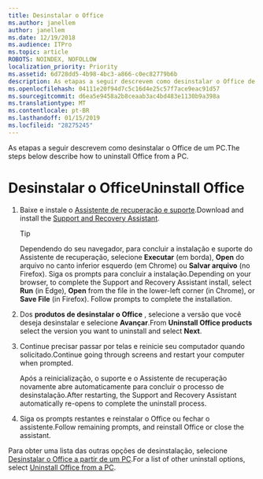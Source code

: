 ```yaml
---
title: Desinstalar o Office
ms.author: janellem
author: janellem
ms.date: 12/19/2018
ms.audience: ITPro
ms.topic: article
ROBOTS: NOINDEX, NOFOLLOW
localization_priority: Priority
ms.assetid: 6d728dd5-4b98-4bc3-a866-c0ec82779b6b
description: As etapas a seguir descrevem como desinstalar o Office de um PC.
ms.openlocfilehash: 04111e20f94d7c5c16d4e25c57f7ace9eac91d57
ms.sourcegitcommit: d6ea5e9458a2b8ceaab3ac4bd483e1130b9a398a
ms.translationtype: MT
ms.contentlocale: pt-BR
ms.lasthandoff: 01/15/2019
ms.locfileid: "28275245"
---
```

<span data-ttu-id="72333-103">As etapas a seguir descrevem como desinstalar o Office de um PC.</span><span class="sxs-lookup"><span data-stu-id="72333-103">The steps below describe how to uninstall Office from a PC.</span></span>
  
# <a name="uninstall-office"></a><span data-ttu-id="72333-104">Desinstalar o Office</span><span class="sxs-lookup"><span data-stu-id="72333-104">Uninstall Office</span></span>

1. <span data-ttu-id="72333-105">Baixe e instale o [Assistente de recuperação e suporte](https://aka.ms/SARA-OfficeUninstall-Alchemy).</span><span class="sxs-lookup"><span data-stu-id="72333-105">Download and install the [Support and Recovery Assistant](https://aka.ms/SARA-OfficeUninstall-Alchemy).</span></span>
    
    > [!TIP]
    > <span data-ttu-id="72333-p101">Dependendo do seu navegador, para concluir a instalação e suporte do Assistente de recuperação, selecione **Executar** (em borda), **Open** do arquivo no canto inferior esquerdo (em Chrome) ou **Salvar arquivo** (no Firefox). Siga os prompts para concluir a instalação.</span><span class="sxs-lookup"><span data-stu-id="72333-p101">Depending on your browser, to complete the Support and Recovery Assistant install, select **Run** (in Edge), **Open** from the file in the lower-left corner (in Chrome), or **Save File** (in Firefox). Follow prompts to complete the installation.</span></span> 
  
2. <span data-ttu-id="72333-108">Dos **produtos de desinstalar o Office** , selecione a versão que você deseja desinstalar e selecione **Avançar**.</span><span class="sxs-lookup"><span data-stu-id="72333-108">From **Uninstall Office products** select the version you want to uninstall and select **Next**.</span></span> 
    
3. <span data-ttu-id="72333-109">Continue precisar passar por telas e reinicie seu computador quando solicitado.</span><span class="sxs-lookup"><span data-stu-id="72333-109">Continue going through screens and restart your computer when prompted.</span></span>
    
    <span data-ttu-id="72333-110">Após a reinicialização, o suporte e o Assistente de recuperação novamente abre automaticamente para concluir o processo de desinstalação.</span><span class="sxs-lookup"><span data-stu-id="72333-110">After restarting, the Support and Recovery Assistant automatically re-opens to complete the uninstall process.</span></span>
    
4. <span data-ttu-id="72333-111">Siga os prompts restantes e reinstalar o Office ou fechar o assistente.</span><span class="sxs-lookup"><span data-stu-id="72333-111">Follow remaining prompts, and reinstall Office or close the assistant.</span></span>
    
<span data-ttu-id="72333-112">Para obter uma lista das outras opções de desinstalação, selecione [Desinstalar o Office a partir de um PC](https://support.office.com/article/9dd49b83-264a-477a-8fcc-2fdf5dbf61d8?wt.mc_id=Alchemy_ClientDIA.aspx).</span><span class="sxs-lookup"><span data-stu-id="72333-112">For a list of other uninstall options, select [Uninstall Office from a PC](https://support.office.com/article/9dd49b83-264a-477a-8fcc-2fdf5dbf61d8?wt.mc_id=Alchemy_ClientDIA.aspx).</span></span>
  

